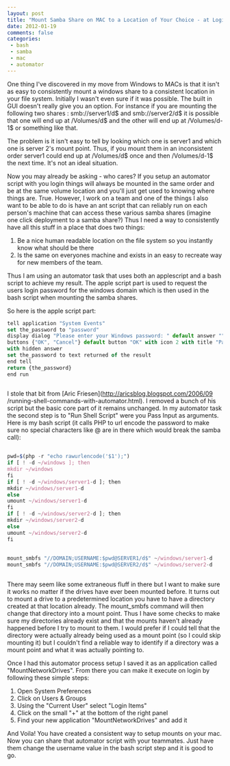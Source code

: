 ```yaml
---
layout: post
title: "Mount Samba Share on MAC to a Location of Your Choice - at Login"
date: 2012-01-19
comments: false
categories:
 - bash
 - samba
 - mac
 - automator
---
```

One thing I've discovered in my move from Windows to MACs is that it isn't as
easy to consistently mount a windows share to a consistent location in your
file system. Initially I wasn't even sure if it was possible. The built in GUI
doesn't really give you an option. For instance if you are mounting the
following two shares : smb://server1/d$ and smb://server2/d$ it is possible
that one will end up at /Volumes/d$ and the other will end up at /Volumes/d-1$
or something like that.  
  
 The problem is it isn't easy to tell by looking which one is server1 and
which one is server 2's mount point. Thus, if you mount them in an
inconsistent order server1 could end up at /Volumes/d$ once and then
/Volumes/d-1$ the next time. It's not an ideal situation.  
  
 Now you may already be asking - who cares? If you setup an automator script
with you login things will always be mounted in the same order and be at the
same volume location and you'll just get used to knowing where things are.
True. However, I work on a team and one of the things I also want to be able
to do is have an ant script that can reliably run on each person's machine
that can access these various samba shares (imagine one click deployment to a
samba share?) Thus I need a way to consistently have all this stuff in a place
that does two things:  
  

  1. Be a nice human readable location on the file system so you instantly know what should be there
  2. Is the same on everyones machine and exists in an easy to recreate way for new members of the team.

Thus I am using an automator task that uses both an applescript and a bash
script to achieve my result.  The apple script part is used to request the
users login password for the windows domain which is then used in the bash
script when mounting the samba shares.  
  

So here is the apple script part:  
```js on run {input, parameters}  
tell application "System Events"  
set the_password to "password"  
display dialog "Please enter your Windows password: " default answer ""
buttons {"OK", "Cancel"} default button "OK" with icon 2 with title "Password"
with hidden answer  
set the_password to text returned of the result  
end tell  
return {the_password}  
end run  
  
```

I stole that bit from [Aric Friesen](http://aricsblog.blogspot.com/2006/09
/running-shell-commands-with-automator.html). I removed a bunch of his script
but the basic core part of it remains unchanged. In my automator task the
second step is to "Run Shell Script" were you Pass Input as arguments. Here is
my bash script (it calls PHP to url encode the password to make sure no
special characters like @ are in there which would break the samba call):  
  

```js #!/bin/bash  
  
pwd=$(php -r "echo rawurlencode('$1');")  
if [ ! -d ~/windows ]; then  
mkdir ~/windows  
fi  
if [ ! -d ~/windows/server1-d ]; then  
mkdir ~/windows/server1-d  
else  
umount ~/windows/server1-d  
fi  
if [ ! -d ~/windows/server2-d ]; then  
mkdir ~/windows/server2-d  
else  
umount ~/windows/server2-d  
fi  
  
  
mount_smbfs "//DOMAIN;USERNAME:$pwd@SERVER1/d$" ~/windows/server1-d  
mount_smbfs "//DOMAIN;USERNAME:$pwd@SERVER2/d$" ~/windows/server2-d  
  
```

There may seem like some extraneous fluff in there but I want to make sure it
works no matter if the drives have ever been mounted before. It turns out to
mount a drive to a predetermined location you have to have a directory created
at that location already. The mount_smbfs command will then change that
directory into a mount point. Thus I have some checks to make sure my
directories already exist and that the mounts haven't already happened before
I try to mount to them. I would prefer if I could tell that the directory were
actually already being used as a mount point (so I could skip mounting it) but
I couldn't find a reliable way to identify if a directory was a mount point
and what it was actually pointing to.  
  
Once I had this automator process setup I saved it as an application called
"MountNetworkDrives".  From there you can make it execute on login by
following these simple steps:  
  
  

  1. Open System Preferences
  2. Click on Users &amp; Groups
  3. Using the "Current User" select "Login Items"
  4. Click on the small "+" at the bottom of the right panel
  5. Find your new application "MountNetworkDrives" and add it

And Voila!  You have created a consistent way to setup mounts on your mac.
Now you can share that automator script with your teammates.  Just have them
change the username value in the bash script step and it is good to go.

